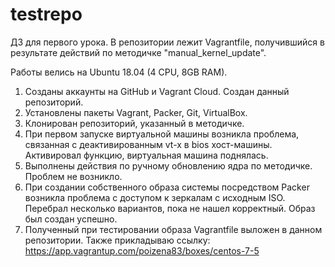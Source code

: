 # testrepo
ДЗ для первого урока.
В репозитории лежит Vagrantfile, получившийся в результате действий по методичке "manual_kernel_update".

Работы велись на Ubuntu 18.04 (4 CPU, 8GB RAM).
1. Созданы аккаунты на GitHub и Vagrant Cloud. Создан данный репозиторий.
2. Установлены пакеты Vagrant, Packer, Git, VirtualBox.
3. Клонирован репозиторий, указанный в методичке.
4. При первом запуске виртуальной машины возникла проблема, связанная с деактивированным vt-x в bios хост-машины. Активировал функцию, виртуальная машина поднялась.
5. Выполнены действия по ручному обновлению ядра по методичке. Проблем не возникло.
6. При создании собственного образа системы посредством Packer возникла проблема с доступом к зеркалам с исходным ISO. Перебрал несколько вариантов, пока не нашел корректный. Образ был создан успешно.
7. Полученный при тестировании образа Vagrantfile выложен в данном репозитории. Также прикладываю ссылку: https://app.vagrantup.com/poizena83/boxes/centos-7-5
